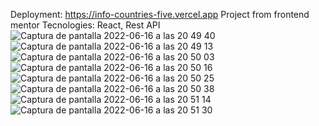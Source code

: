 Deployment: https://info-countries-five.vercel.app
Project from frontend mentor 
Tecnologies: React, Rest API
![Captura de pantalla 2022-06-16 a las 20 49 40](https://user-images.githubusercontent.com/76847923/179269523-d9f898a7-bc05-4c80-b6df-762ff95c88f0.png)
![Captura de pantalla 2022-06-16 a las 20 49 13](https://user-images.githubusercontent.com/76847923/179269520-e3fc624b-b86e-475c-bdcf-d6c35e343112.png)![Captura de pantalla 2022-06-16 a las 20 50 03](https://user-images.githubusercontent.com/76847923/179269524-91d966a7-5f42-4180-86b5-b44aa2e68209.png)
![Captura de pantalla 2022-06-16 a las 20 50 16](https://user-images.githubusercontent.com/76847923/179269529-38e38133-36b6-4cf0-9a98-511cd4ec5e17.png)
![Captura de pantalla 2022-06-16 a las 20 50 25](https://user-images.githubusercontent.com/76847923/179269530-0c8a31eb-e70a-4bca-8484-a190b300e7b5.png)
![Captura de pantalla 2022-06-16 a las 20 50 38](https://user-images.githubusercontent.com/76847923/179269532-1fb383a5-380d-4a92-9e59-9a9c19d5113f.png)
![Captura de pantalla 2022-06-16 a las 20 51 14](https://user-images.githubusercontent.com/76847923/179269533-c4f3e33b-29af-4732-a5d6-7c2048534155.png)
![Captura de pantalla 2022-06-16 a las 20 51 30](https://user-images.githubusercontent.com/76847923/179269535-bdf8fa1b-b3fb-45e9-9e10-8e85e56196e2.png)

